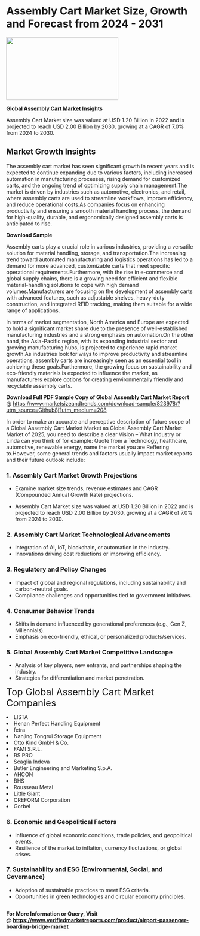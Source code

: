 <H1>Assembly Cart Market Size, Growth and Forecast from 2024 - 2031</H1><img class="aligncenter size-medium wp-image-584254" src="https://thirdeyenews.in/wp-content/uploads/2024/09/Global-Market-Research-300x168.jpeg" alt="" width="300" height="168" /><p><strong>Global&nbsp;<a href="https://www.marketsizeandtrends.com/download-sample/823978/?utm_source=Github8j?utm_medium=208">Assembly Cart Market</a> Insights</strong></p><p>Assembly Cart Market size was valued at USD 1.20 Billion in 2022 and is projected to reach USD 2.00 Billion by 2030, growing at a CAGR of 7.0% from 2024 to 2030.</p><p><h2>Market Growth Insights</h2> <p>The assembly cart market has seen significant growth in recent years and is expected to continue expanding due to various factors, including increased automation in manufacturing processes, rising demand for customized carts, and the ongoing trend of optimizing supply chain management.The market is driven by industries such as automotive, electronics, and retail, where assembly carts are used to streamline workflows, improve efficiency, and reduce operational costs.As companies focus on enhancing productivity and ensuring a smooth material handling process, the demand for high-quality, durable, and ergonomically designed assembly carts is anticipated to rise.</p> <p><strong>Download Sample</strong></p> <p>Assembly carts play a crucial role in various industries, providing a versatile solution for material handling, storage, and transportation.The increasing trend toward automated manufacturing and logistics operations has led to a demand for more advanced, customizable carts that meet specific operational requirements.Furthermore, with the rise in e-commerce and global supply chains, there is a growing need for efficient and flexible material-handling solutions to cope with high demand volumes.Manufacturers are focusing on the development of assembly carts with advanced features, such as adjustable shelves, heavy-duty construction, and integrated RFID tracking, making them suitable for a wide range of applications.</p> <p>In terms of market segmentation, North America and Europe are expected to hold a significant market share due to the presence of well-established manufacturing industries and a strong emphasis on automation.On the other hand, the Asia-Pacific region, with its expanding industrial sector and growing manufacturing hubs, is projected to experience rapid market growth.As industries look for ways to improve productivity and streamline operations, assembly carts are increasingly seen as an essential tool in achieving these goals.Furthermore, the growing focus on sustainability and eco-friendly materials is expected to influence the market, as manufacturers explore options for creating environmentally friendly and recyclable assembly carts.</p> <p><span class=""><strong>Download Full PDF Sample Copy of Global Assembly Cart Market Report</strong> @ <a href="https://www.marketsizeandtrends.com/download-sample/823978/?utm_source=Github8j?utm_medium=208" target="_blank">https://www.marketsizeandtrends.com/download-sample/823978/?utm_source=Github8j?utm_medium=208</a></span></p><p>In order to make an accurate and perceptive description of future scope of a Global&nbsp;Assembly Cart Market Market as Global&nbsp;Assembly Cart Market Market of 2025, you need to describe a clear Vision &ndash; What Industry or Linda can you think of for example: Quote from a Technology, healthcare, automotive, renewable energy, name the market you are Reffering to.However, some general trends and factors usually impact market reports and their future outlook include:</p><h3>1.&nbsp;<strong>Assembly Cart Market Growth Projections</strong></h3><ul><li>Examine market size trends, revenue estimates and CAGR (Compounded Annual Growth Rate) projections.</li><li><p>Assembly Cart Market size was valued at USD 1.20 Billion in 2022 and is projected to reach USD 2.00 Billion by 2030, growing at a CAGR of 7.0% from 2024 to 2030.</p></li></ul><h3>2.&nbsp;<strong>Assembly Cart Market Technological Advancements</strong></h3><ul><li>Integration of AI, IoT, blockchain, or automation in the industry.</li><li>Innovations driving cost reductions or improving efficiency.</li></ul><h3>3.&nbsp;<strong>Regulatory and Policy Changes</strong></h3><ul><li>Impact of global and regional regulations, including sustainability and carbon-neutral goals.</li><li>Compliance challenges and opportunities tied to government initiatives.</li></ul><h3>4.&nbsp;<strong>Consumer Behavior Trends</strong></h3><ul><li>Shifts in demand influenced by generational preferences (e.g., Gen Z, Millennials).</li><li>Emphasis on eco-friendly, ethical, or personalized products/services.</li></ul><h3>5.&nbsp;<strong>Global Assembly Cart Market Competitive Landscape</strong></h3><ul><li>Analysis of key players, new entrants, and partnerships shaping the industry.</li><li>Strategies for differentiation and market penetration.</li></ul><p data-pm-slice="1 1 []"><span style="color: inherit; font-family: inherit; font-size: 25px;">Top Global Assembly Cart Market Companies</span></p><div class="" data-test-id=""><p><li>LISTA</li><li> Henan Perfect Handling Equipment</li><li> fetra</li><li> Nanjing Tongrui Storage Equipment</li><li> Otto Kind GmbH & Co.</li><li> FAMI S.R.L.</li><li> RS PRO</li><li> Scaglia Indeva</li><li> Butler Engineering and Marketing S.p.A.</li><li> AHCON</li><li> BHS</li><li> Rousseau Metal</li><li> Little Giant</li><li> CREFORM Corporation</li><li> Gorbel</li></p></div><h3>6.&nbsp;<strong>Economic and Geopolitical Factors</strong></h3><ul><li>Influence of global economic conditions, trade policies, and geopolitical events.</li><li>Resilience of the market to inflation, currency fluctuations, or global crises.</li></ul><h3>7.&nbsp;<strong>Sustainability and ESG (Environmental, Social, and Governance)</strong></h3><ul><li>Adoption of sustainable practices to meet ESG criteria.</li><li>Opportunities in green technologies and circular economy principles.</li></ul><h2><strong style="font-size: 14px;">For More Information or Query, Visit @&nbsp;</strong><a style="background-color: #ffffff; font-size: 14px;" href="https://www.marketsizeandtrends.com/report/assembly-cart-market/" target="_blank">https://www.verifiedmarketreports.com/product/airport-passenger-boarding-bridge-market</a></h2>